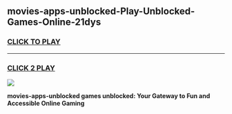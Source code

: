 
## movies-apps-unblocked-Play-Unblocked-Games-Online-21dys
<h3>
<a href="https://premium76.site?title=movies-apps-unblocked&ref=25A">CLICK TO PLAY</a></h3>
<hr>

<h3>
<a href="https://premium76.site?title=movies-apps-unblocked&ref=25A">CLICK 2 PLAY</a>
  
</h3>

<a href="https://premium76.site?title=movies-apps-unblocked&ref=25A"><img src="https://clearcache.store/games.png"></a>


**movies-apps-unblocked games unblocked: Your Gateway to Fun and Accessible Online Gaming**
